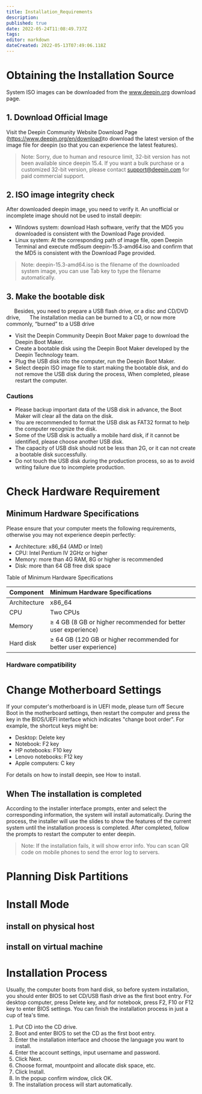 ```yaml
---
title: Installation_Requirements
description: 
published: true
date: 2022-05-24T11:08:49.737Z
tags: 
editor: markdown
dateCreated: 2022-05-13T07:49:06.118Z
---
```


# Obtaining the Installation Source
System ISO images can be downloaded from the www.deepin.org download page. 
## 1. Download Official Image
Visit the Deepin Community Website Download Page (https://www.deepin.org/en/download)to download the latest version of the image file for deepin (so that you can experience the latest features).

> Note:
Sorry, due to human and resource limit, 32-bit version has not been available since deepin 15.4. If you want a bulk purchase or a customized 32-bit version, please contact support@deepin.com for paid commercial support.

## 2. ISO image integrity check
After downloaded deepin image, you need to verify it. An unofficial or incomplete image should not be used to install deepin:  
- Windows system: download Hash software, verify that the MD5 you downloaded is consistent with the Download Page provided. 
- Linux system: At the corresponding path of image file, open Deepin Terminal and execute md5sum deepin-15.3-amd64.iso and confirm that the MD5 is consistent with the Download Page provided.

> Note: deepin-15.3-amd64.iso is the filename of the downloaded system image, you can use Tab key to type the filename automatically.

## 3. Make the bootable disk

&emsp;&ensp;Besides, you need to prepare a USB flash drive, or a disc and CD/DVD drive,
&emsp;&ensp;The installation media can be burned to a CD, or now more commonly, “burned” to a USB drive
- Visit the Deepin Community Deepin Boot Maker page to download the Deepin Boot Maker.
- Create a bootable disk using the Deepin Boot Maker developed by the Deepin Technology team. 
- Plug the USB disk into the computer, run the Deepin Boot Maker. 
- Select deepin ISO image file to start making the bootable disk, and do not remove the USB disk during the process, When completed, please restart the computer.

### Cautions

- Please backup important data of the USB disk in advance, the Boot Maker will clear all the data on the disk.
- You are recommended to format the USB disk as FAT32 format to help the computer recognize the disk.
- Some of the USB disk is actually a mobile hard disk, if it cannot be identified, please choose another USB disk.
- The capacity of USB disk should not be less than 2G, or it can not create a bootable disk successfully.
- Do not touch the USB disk during the production process, so as to avoid writing failure due to incomplete production.

# Check Hardware Requirement
## Minimum Hardware Specifications

Please ensure that your computer meets the following requirements, otherwise you may not experience deepin perfectly:

- Architecture: x86_64 (AMD or Intel)
- CPU: Intel Pentium IV 2GHz or higher
- Memory: more than 4G RAM, 8G or higher is recommended
- Disk: more than 64 GB free disk space

Table of Minimum Hardware Specifications

| **Component** |                 **Minimum Hardware Specifications**              |
| :------------ | :-------------------------------------------------------------- |
| Architecture  |  x86_64                                                |
| CPU           | Two CPUs                                                         |
| Memory        | ≥ 4 GB (8 GB or higher recommended for better user experience)   |
| Hard disk     | ≥ 64 GB (120 GB or higher recommended for better user experience)|

### Hardware compatibility

# Change Motherboard Settings

If your computer's motherboard is in UEFI mode, please turn off Secure Boot in the motherboard settings, then restart the computer and press the key in the BIOS/UEFI interface which indicates "change boot order". 
For example, the shortcut keys might be: 
- Desktop: Delete key 
- Notebook: F2 key 
- HP notebooks: F10 key 
- Lenovo notebooks: F12 key 
- Apple computers: C key 

For details on how to install deepin, see How to install.

## When The installation is completed 
According to the installer interface prompts, enter and select the corresponding information, the system will install automatically. During the process, the installer will use the slides to show the features of the current system until the installation process is completed. After completed, follow the prompts to restart the computer to enter deepin. 
> Note: If the installation fails, it will show error info. You can scan QR code on mobile phones to send the error log to servers.

# Planning Disk Partitions
# Install Mode
## install on physical host
## install on virtual machine

# Installation Process

   Usually, the computer boots from hard disk, so before system installation, you should enter BIOS to set CD/USB flash drive as the first boot entry.
   For desktop computer, press Delete key, and for notebook, press F2, F10 or F12 key to enter BIOS settings.
   You can finish the installation process in just a cup of tea's time.

1. Put CD into the CD drive.
2. Boot and enter BIOS to set the CD as the first boot entry.
3. Enter the installation interface and choose the language you want to install.
4. Enter the account settings, input username and password.
5. Click Next.
6. Choose format, mountpoint and allocate disk space, etc.
7. Click Install.
8. In the popup confirm window, click OK.
9. The installation process will start automatically.